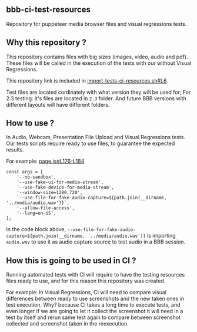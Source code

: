 ## bbb-ci-test-resources

Repository for puppeteer media browser files and visual regressions tests.

## Why this repository ?

This repository contains files with big sizes (images, video, audio and pdf). These files will be called in the execution of the tests with our without Visual Regressions.

This repository link is included in [import-tests-ci-resources.sh#L6](https://github.com/bigbluebutton/bigbluebutton/blob/develop/bigbluebutton-html5/tests/puppeteer/import-tests-ci-resources.sh#L6).

Test files are located cordinately with what version they will be used for; For 2.3 testing: it's files are located in `2.3` folder. And future BBB versions with different layouts will have different folders.

## How to use ?

In Audio, Webcam, Presentation File Upload and Visual Regressions tests. Our tests scripts require ready to use files, to guarantee the expected results.

For example: [page.js#L176-L184](https://github.com/bigbluebutton/bigbluebutton/blob/develop/bigbluebutton-html5/tests/puppeteer/core/page.js#L176-L184)

```
const args = [
    '--no-sandbox',
    '--use-fake-ui-for-media-stream',
    '--use-fake-device-for-media-stream',
    '--window-size=1280,720',
    `--use-file-for-fake-audio-capture=${path.join(__dirname, '../media/audio.wav')}`,
    '--allow-file-access',
    '--lang=en-US',
];
```

In the code block above, `--use-file-for-fake-audio-capture=${path.join(__dirname, '../media/audio.wav')}` is importing `audio.wav` to use it as audio capture source to test audio in a BBB session.

## How this is going to be used in CI ?

Running automated tests with CI will require to have the testing resources files ready to use, and for this reason this repository was created.

For example: In Visual Regressions, CI will need to compare visual differences between ready to use screenshots and the new taken ones in test execution. Why? because CI takes a long time to execute tests, and even longer if we are going to let it collect the screenshot it will need in a test by itself and rerun same test again to compare between screenshot collected and screenshot taken in the reexecution.

